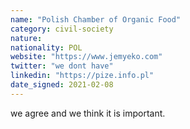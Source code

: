 ```yaml
---
name: "Polish Chamber of Organic Food"
category: civil-society
nature:
nationality: POL
website: "https://www.jemyeko.com"
twitter: "we dont have"
linkedin: "https://pize.info.pl"
date_signed: 2021-02-08
---
```

we agree and we think it is important.
